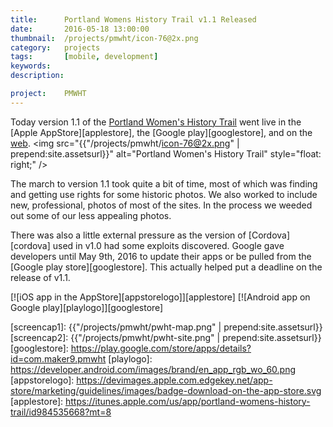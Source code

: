 ```yaml
---
title: 		Portland Womens History Trail v1.1 Released
date: 		2016-05-18 13:00:00
thumbnail:  /projects/pmwht/icon-76@2x.png
category:   projects
tags:       [mobile, development]
keywords:
description:

project:    PMWHT
---
```

Today version 1.1 of the [Portland Women's History Trail][2] went live in the
[Apple AppStore][applestore], the [Google play][googlestore], and on the [web][4].
<img src="{{"/projects/pmwht/icon-76@2x.png" | prepend:site.assetsurl}}" alt="Portland Women's History Trail" style="float: right;" />

The march to version 1.1 took quite a bit of time, most of which was finding
and getting use rights for some historic photos. We also worked to include
new, professional, photos of most of the sites. In the process we weeded out
some of our less appealing photos.

There was also a little external pressure as the version of [Cordova][cordova]
used in v1.0 had some exploits discovered. Google gave developers until May
9th, 2016 to update their apps or be pulled from the [Google play store][googlestore]. This actually helped put a deadline on the release of v1.1.

[![iOS app in the AppStore][appstorelogo]][applestore]
[![Android app on Google play][playlogo]][googlestore]

  [1]: http://usm.maine.edu/wgs/eileen-eagan
  [2]: https://usm.maine.edu/sites/default/files/history/A%20Woman's%20History,%20Eagen.pdf
  [3]: http://jquerymobile.com
  [4]: http://pmwht.org
  [5]: http://jekyllrb.com
  [6]: http://daringfireball.net/projects/markdown/
  [screencap1]: {{"/projects/pmwht/pwht-map.png" | prepend:site.assetsurl}}
  [screencap2]: {{"/projects/pmwht/pwht-site.png" | prepend:site.assetsurl}}
  [googlestore]: https://play.google.com/store/apps/details?id=com.maker9.pmwht
  [playlogo]: https://developer.android.com/images/brand/en_app_rgb_wo_60.png
  [appstorelogo]: https://devimages.apple.com.edgekey.net/app-store/marketing/guidelines/images/badge-download-on-the-app-store.svg
  [applestore]: https://itunes.apple.com/us/app/portland-womens-history-trail/id984535668?mt=8

